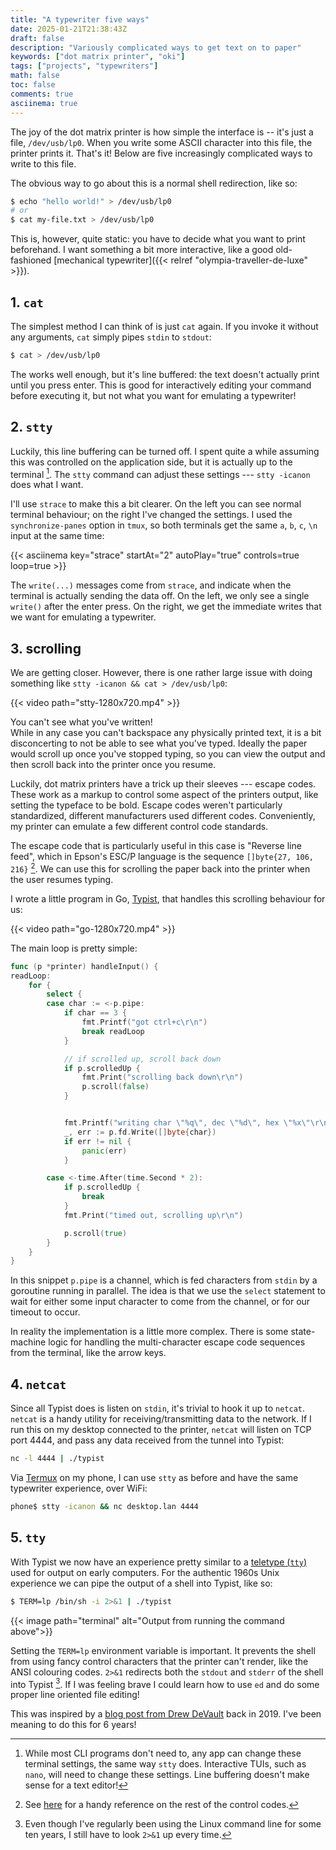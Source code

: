 ```yaml
---
title: "A typewriter five ways"
date: 2025-01-21T21:38:43Z
draft: false
description: "Variously complicated ways to get text on to paper"
keywords: ["dot matrix printer", "oki"]
tags: ["projects", "typewriters"]
math: false
toc: false
comments: true
asciinema: true
---
```


The joy of the dot matrix printer is how simple the interface is -- it's just a file, `/dev/usb/lp0`.
When you write some ASCII character into this file, the printer prints it. That's it!
Below are five increasingly complicated ways to write to this file.

The obvious way to go about this is a normal shell redirection, like so:

```bash
$ echo "hello world!" > /dev/usb/lp0 
# or
$ cat my-file.txt > /dev/usb/lp0 
```

This is, however, quite static: you have to decide what you want to print beforehand. I want something a bit more interactive, like a good old-fashioned [mechanical typewriter]({{< relref "olympia-traveller-de-luxe" >}}).

## 1. `cat`

The simplest method I can think of is just `cat` again.
If you invoke it without any arguments, `cat` simply pipes `stdin` to `stdout`:

```bash
$ cat > /dev/usb/lp0
```

The works well enough, but it's line buffered: the text doesn't actually print until you press enter. This is good for interactively editing your command before executing it, but not what you want for emulating a typewriter! 

## 2. `stty`

Luckily, this line buffering can be turned off.
I spent quite a while assuming this was controlled on the application side, but it is actually up to the terminal [^1].
The `stty` command can adjust these settings --- `stty -icanon` does what I want.

[^1]: While most CLI programs don't need to, any app can change these terminal settings, the same way `stty` does. Interactive TUIs, such as `nano`, will need to change these settings. Line buffering doesn't make sense for a text editor!

I'll use `strace` to make this a bit clearer. On the left you can see normal terminal behaviour; on the right I've changed the settings. I used the `synchronize-panes` option in `tmux`, so both terminals get the same `a`, `b`, `c`, `\n` input at the same time:

{{< asciinema key="strace" startAt="2" autoPlay="true" controls=true loop=true >}}

The `write(...)` messages come from `strace`, and indicate when the terminal is actually sending the data off.
On the left, we only see a single `write()` after the enter press. On the right, we get the immediate writes that we want for emulating a typewriter.

## 3. scrolling

We are getting closer.
However, there is one rather large issue with doing something like `stty -icanon && cat > /dev/usb/lp0`:

{{< video path="stty-1280x720.mp4" >}}

You can't see what you've written!\
While in any case you can't backspace any physically printed text, it is a bit disconcerting to not be able to see what you've typed.
Ideally the paper would scroll up once you've stopped typing, so you can view the output and then scroll back into the printer once you resume.

Luckily, dot matrix printers have a trick up their sleeves --- escape codes.
These work as a markup to control some aspect of the printers output, like setting the typeface to be bold.
Escape codes weren't particularly standardized, different manufacturers used different codes.
Conveniently, my printer can emulate a few different control code standards.

The escape code that is particularly useful in this case is "Reverse line feed", which in Epson's ESC/P language is the sequence `[]byte{27, 106, 216}` [^2]. We can use this for scrolling the paper back into the printer when the user resumes typing.

[^2]: See [here](https://whitefiles.org/dta/pgs/c03c_prntr_cds.pdf) for a handy reference on the rest of the control codes.

I wrote a little program in Go, [Typist](https://github.com/GeorgeHoneywood/typist), that handles this scrolling behaviour for us:

{{< video path="go-1280x720.mp4" >}}

The main loop is pretty simple:

```go
func (p *printer) handleInput() {
readLoop:
	for {
		select {
		case char := <-p.pipe:
			if char == 3 {
				fmt.Printf("got ctrl+c\r\n")
				break readLoop
			}

            // if scrolled up, scroll back down
			if p.scrolledUp {
				fmt.Print("scrolling back down\r\n")
				p.scroll(false)
			}


			fmt.Printf("writing char \"%q\", dec \"%d\", hex \"%x\"\r\n", char, char, char)
			_, err := p.fd.Write([]byte{char})
			if err != nil {
				panic(err)
			}

		case <-time.After(time.Second * 2):
			if p.scrolledUp {
				break
			}
			fmt.Print("timed out, scrolling up\r\n")

			p.scroll(true)
		}
	}
}
```

In this snippet `p.pipe` is a channel, which is fed characters from `stdin` by a goroutine running in parallel.
The idea is that we use the `select` statement to wait for either some input character to come from the channel, or for our timeout to occur.

In reality the implementation is a little more complex. There is some state-machine logic for handling the multi-character escape code sequences from the terminal, like the arrow keys.

## 4. `netcat`

Since all Typist does is listen on `stdin`, it's trivial to hook it up to `netcat`. `netcat` is a handy utility for receiving/transmitting data to the network.
If I run this on my desktop connected to the printer, `netcat` will listen on TCP port 4444, and pass any data received from the tunnel into Typist:

```bash
nc -l 4444 | ./typist
```

Via [Termux](https://termux.dev/en/) on my phone, I can use `stty` as before and have the same typewriter experience, over WiFi:

```bash
phone$ stty -icanon && nc desktop.lan 4444
```

## 5. `tty`

With Typist we now have an experience pretty similar to a [teletype (`tty`)](https://en.wikipedia.org/wiki/Teleprinter) used for output on early computers.
For the authentic 1960s Unix experience we can pipe the output of a shell into Typist, like so:

```bash
$ TERM=lp /bin/sh -i 2>&1 | ./typist
```

{{< image path="terminal" alt="Output from running the command above">}}

Setting the `TERM=lp` environment variable is important. It prevents the shell from using fancy control characters that the printer can't render, like the ANSI colouring codes. `2>&1` redirects both the `stdout` and `stderr` of the shell into Typist [^3]. If I was feeling brave I could learn how to use `ed` and do some proper line oriented file editing!

[^3]: Even though I've regularly been using the Linux command line for some ten years, I still have to look `2>&1` up every time.

This was inspired by a [blog post from Drew DeVault](https://drewdevault.com/2019/10/30/Line-printer-shell-hack.html) back in 2019. I've been meaning to do this for 6 years!
